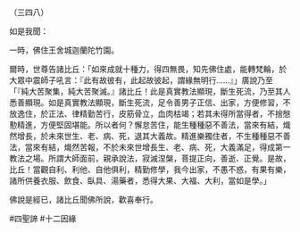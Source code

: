 （三四八）

如是我聞：

一時，佛住王舍城迦蘭陀竹園。

爾時，世尊告諸比丘：「如來成就十種力，得四無畏，知先佛住處，能轉梵輪，於大眾中震師子吼言：『此有故彼有，此起故彼起，謂緣無明行……』」廣說乃至「『純大苦聚集，純大苦聚滅。』諸比丘！此是真實教法顯現，斷生死流，乃至其人悉善顯現。如是真實教法顯現，斷生死流，足令善男子正信、出家，方便修習，不放逸住，於正法、律精勤苦行，皮筋骨立，血肉枯竭；若其未得所當得者，不捨慇懃精進，方便堅固堪能。所以者何？懈怠苦住，能生種種惡不善法，當來有結，熾然增長，於未來世生、老、病、死，退其大義故。精進樂獨住者，不生種種惡不善法，當來有結，熾然苦報，不於未來世增長生、老、病、死，大義滿足，得成第一教法之場。所謂大師面前，親承說法，寂滅涅槃，菩提正向，善逝、正覺。是故，比丘！當觀自利、利他、自他俱利，精勤修學，我今出家，不愚不惑，有果有樂，諸所供養衣服、飲食、臥具、湯藥者，悉得大果、大福、大利，當如是學。」

佛說是經已，諸比丘聞佛所說，歡喜奉行。



#四聖諦
#十二因緣

